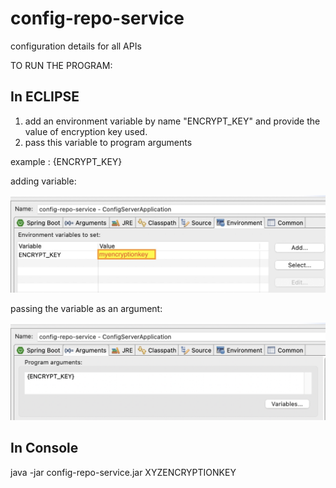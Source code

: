 # config-repo-service
configuration details for all APIs

TO RUN THE PROGRAM:

## In ECLIPSE

1. add an environment variable by name "ENCRYPT_KEY" and provide the value of encryption key used.
2. pass this variable to program arguments

example : {ENCRYPT_KEY}

adding variable:

![variable](https://github.com/API-Demonstration-Project-1/config-repo-service/blob/master/env_variable_in_eclipse.jpg)

passing the variable as an argument:

![argument](https://github.com/API-Demonstration-Project-1/config-repo-service/blob/master/program_argument.png)

## In Console

java -jar config-repo-service.jar XYZENCRYPTIONKEY
